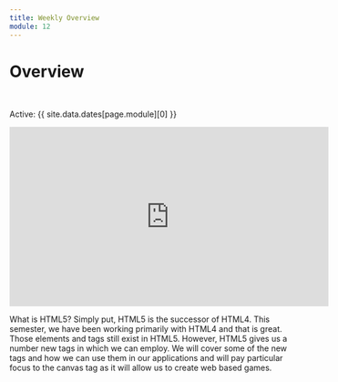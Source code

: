 ```yaml
---
title: Weekly Overview
module: 12
---
```


# Overview


<br />


Active: {{ site.data.dates[page.module][0] }}

<iframe width="560" height="315" src="https://www.youtube.com/embed/7MeuHO_Zz44" frameborder="0" allow="accelerometer; autoplay; encrypted-media; gyroscope; picture-in-picture" allowfullscreen></iframe>

What is HTML5?  Simply put, HTML5 is the successor of HTML4.  This semester, we have been working primarily with HTML4 and that is great.  Those elements and tags still exist in HTML5.  However, HTML5 gives us a number new tags in which we can employ.  We will cover some of the new tags and how we can use them in our applications and will pay particular focus to the canvas tag as it will allow us to create web based games.


